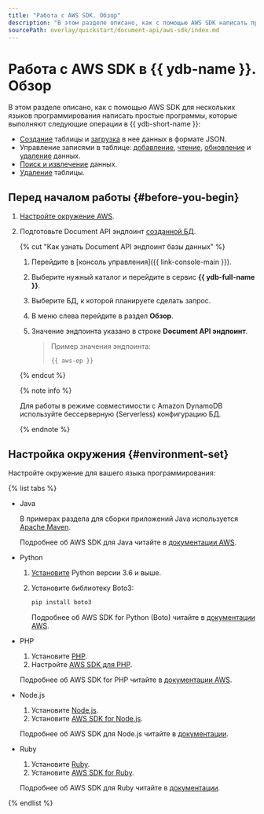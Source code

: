 ```yaml
---
title: "Работа с AWS SDK. Обзор"
description: "В этом разделе описано, как с помощью AWS SDK написать простые программы, которые выполняют некоторые операции c YDB. Примеры приведены для нескольких языков программирования."
sourcePath: overlay/quickstart/document-api/aws-sdk/index.md
---
```


# Работа с AWS SDK в {{ ydb-name }}. Обзор

В этом разделе описано, как с помощью AWS SDK для нескольких языков программирования написать простые программы, которые выполняют следующие операции в {{ ydb-short-name }}:
* [Создание](create-table.md) таблицы и [загрузка](load-data.md) в нее данных в формате JSON.
* Управление записями в таблице: [добавление](create-item.md), [чтение](read-item.md), [обновление](update-item.md) и [удаление](delete-item.md) данных.
* [Поиск и извлечение](query-and-scan.md) данных.
* [Удаление](delete-table.md) таблицы.

## Перед началом работы {#before-you-begin}

1. [Настройте окружение AWS](../aws-setup.md).
1. Подготовьте Document API эндпоинт [созданной БД](../../../operations/manage-database.md#create-db).

   {% cut "Как узнать Document API эндпоинт базы данных" %}

   1. Перейдите в [консоль управления]({{ link-console-main }}).
   1. Выберите нужный каталог и перейдите в сервис **{{ ydb-full-name }}**.
   1. Выберите БД, к которой планируете сделать запрос.
   1. В меню слева перейдите в раздел **Обзор**.
   1. Значение эндпоинта указано в строке **Document API эндпоинт**.

      >Пример значения эндпоинта:
      >
      >```text
      >{{ aws-ep }}
      >```

   {% endcut %}

   {% note info %}

   Для работы в режиме совместимости с Amazon DynamoDB используйте бессерверную (Serverless) конфигурацию БД.

   {% endnote %}

## Настройка окружения {#environment-set}

Настройте окружение для вашего языка программирования:

{% list tabs %}

- Java

  В примерах раздела для сборки приложений Java используется [Apache Maven](https://maven.apache.org/).

  Подробнее об AWS SDK для Java читайте в [документации AWS](https://aws.amazon.com/ru/sdk-for-java/).

- Python

  1. [Установите](https://www.python.org/downloads/) Python версии 3.6 и выше.
  1. Установите библиотеку Boto3:

     ```bash
     pip install boto3
     ```

     Подробнее об AWS SDK for Python (Boto) читайте в [документации AWS](https://aws.amazon.com/ru/sdk-for-python/).

- PHP

  1. Установите [PHP](https://www.php.net/).
  1. Настройте [AWS SDK для PHP](https://docs.aws.amazon.com/sdk-for-php/v3/developer-guide/getting-started_installation.html).

  Подробнее об AWS SDK for PHP читайте в [документации AWS](https://aws.amazon.com/ru/sdk-for-php/).

- Node.js

  1. Установите [Node.js](https://nodejs.org/ru/).
  1. Установите [AWS SDK for Node.js](https://docs.aws.amazon.com/sdk-for-javascript/v3/developer-guide/getting-started-nodejs.html).

  Подробнее об AWS SDK для Node.js читайте в [документации](https://aws.amazon.com/ru/sdk-for-node-js/).

- Ruby

  1. Установите [Ruby](https://www.ruby-lang.org/ru/documentation/installation/).
  1. Установите [AWS SDK for Ruby](https://docs.aws.amazon.com/sdk-for-ruby/v3/developer-guide/setup-install.html).

  Подробнее об AWS SDK для Ruby читайте в [документации](https://aws.amazon.com/ru/sdk-for-ruby/).

{% endlist %}